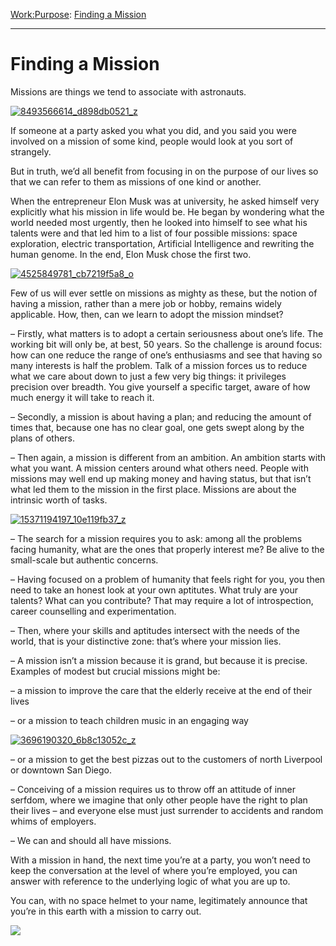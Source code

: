 [Work:](https://www.theschooloflife.com/thebookoflife/category/work/)[Purpose](https://www.theschooloflife.com/thebookoflife/category/work/purpose/): [Finding a Mission](https://www.theschooloflife.com/thebookoflife/finding-a-mission/)

* * *

# Finding a Mission

Missions are things we tend to associate with astronauts.

[![8493566614_d898db0521_z](https://www.theschooloflife.com/thebookoflife/wp-content/uploads/2015/10/8493566614_d898db0521_z.jpg)](http://www.thebookoflife.org/wp-content/uploads/2015/10/8493566614_d898db0521_z.jpg)

If someone at a party asked you what you did, and you said you were involved on a mission of some kind, people would look at you sort of strangely.

But in truth, we’d all benefit from focusing in on the purpose of our lives so that we can refer to them as missions of one kind or another.

When the entrepreneur Elon Musk was at university, he asked himself very explicitly what his mission in life would be. He began by wondering what the world needed most urgently, then he looked into himself to see what his talents were and that led him to a list of four possible missions: space exploration, electric transportation, Artificial Intelligence and rewriting the human genome. In the end, Elon Musk chose the first two.

[![4525849781_cb7219f5a8_o](https://www.theschooloflife.com/thebookoflife/wp-content/uploads/2015/10/4525849781_cb7219f5a8_o.png)](http://www.thebookoflife.org/wp-content/uploads/2015/10/4525849781_cb7219f5a8_o.png)

Few of us will ever settle on missions as mighty as these, but the notion of having a mission, rather than a mere job or hobby, remains widely applicable. How, then, can we learn to adopt the mission mindset?

– Firstly, what matters is to adopt a certain seriousness about one’s life. The working bit will only be, at best, 50 years. So the challenge is around focus: how can one reduce the range of one’s enthusiasms and see that having so many interests is half the problem. Talk of a mission forces us to reduce what we care about down to just a few very big things: it privileges precision over breadth. You give yourself a specific target, aware of how much energy it will take to reach it.

– Secondly, a mission is about having a plan; and reducing the amount of times that, because one has no clear goal, one gets swept along by the plans of others.

– Then again, a mission is different from an ambition. An ambition starts with what you want. A mission centers around what others need. People with missions may well end up making money and having status, but that isn’t what led them to the mission in the first place. Missions are about the intrinsic worth of tasks.

[![15371194197_10e119fb37_z](https://www.theschooloflife.com/thebookoflife/wp-content/uploads/2015/10/15371194197_10e119fb37_z.jpg)](http://www.thebookoflife.org/wp-content/uploads/2015/10/15371194197_10e119fb37_z.jpg)

– The search for a mission requires you to ask: among all the problems facing humanity, what are the ones that properly interest me? Be alive to the small-scale but authentic concerns.

– Having focused on a problem of humanity that feels right for you, you then need to take an honest look at your own aptitutes. What truly are your talents? What can you contribute? That may require a lot of introspection, career counselling and experimentation.

– Then, where your skills and aptitudes intersect with the needs of the world, that is your distinctive zone: that’s where your mission lies.

– A mission isn’t a mission because it is grand, but because it is precise. Examples of modest but crucial missions might be:

– a mission to improve the care that the elderly receive at the end of their lives

– or a mission to teach children music in an engaging way

[![3696190320_6b8c13052c_z](https://www.theschooloflife.com/thebookoflife/wp-content/uploads/2015/10/3696190320_6b8c13052c_z.jpg)](http://www.thebookoflife.org/wp-content/uploads/2015/10/3696190320_6b8c13052c_z.jpg)

– or a mission to get the best pizzas out to the customers of north Liverpool or downtown San Diego.

– Conceiving of a mission requires us to throw off an attitude of inner serfdom, where we imagine that only other people have the right to plan their lives – and everyone else must just surrender to accidents and random whims of employers.

– We can and should all have missions.

With a mission in hand, the next time you’re at a party, you won’t need to keep the conversation at the level of where you’re employed, you can answer with reference to the underlying logic of what you are up to.

You can, with no space helmet to your name, legitimately announce that you’re in this earth with a mission to carry out.

[![](https://img.youtube.com/vi/c5-LfK2i2J4/0.jpg)](https://www.youtube.com/embed/c5-LfK2i2J4 '')
